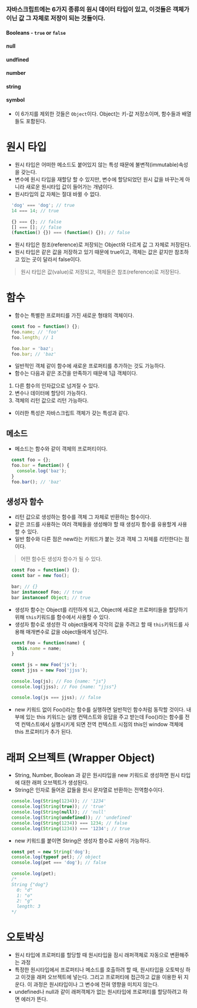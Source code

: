 ### 자바스크립트에는 6가지 종류의 원시 데이터 타입이 있고, 이것들은 객체가 이닌 값 그 자체로 저장이 되는 것들이다.
#### Booleans - `true` or `false`
#### null
#### undfined
#### number
#### string
#### symbol
- 이 6가지를 제외한 것들은 `Object`이다. Object는 키-값 저장소이며, 함수들과 배열들도 포함된다.

# 원시 타입
- 원시 타입은 어떠한 메소드도 붙어있지 않는 특성 때문에 불변적(immutable)속성을 갖는다.
- 변수에 원시 타입을 재할당 할 수 있지만, 변수에 할당되었던 원시 값을 바꾸는게 아니라 새로운 원시타입 값이 들어가는 개념이다.
- 원시타입의 값 자체는 절대 바뀔 수 없다.
```javascript
  'dog' === 'dog'; // true
  14 === 14; // true
  
  {} === {}; // false
  [] === []; // false
  (function() {}) === (function() {}); // false
```
- 원시 타입은 참조(reference)로 저장되는 Object와 다르게 값 그 자체로 저장된다.
- 원시 타입은 같은 값을 저장하고 있기 때문에 true이고, 객체는 값은 같지만 참조하고 있는 곳이 달라서 false이다.
> 원시 타입은 값(value)로 저장되고, 객체들은 참조(reference)로 저장된다.

# 함수
- 함수는 특별한 프로퍼티를 가진 새로운 형태의 객체이다.
```javascript
  const foo = function() {};
  foo.name; // 'foo'
  foo.length; // 1
  
  foo.bar = 'baz';
  foo.bar; // 'baz'
```
- 일반적인 객체 같이 함수에 새로운 프로퍼티를 추가하는 것도 가능하다.
- 함수는 다음과 같은 조건을 만족하기 때문에 1급 객체이다.
1. 다른 함수의 인자값으로 넘겨질 수 있다.
2. 변수나 데이터에 할당이 가능하다.
3. 객체의 리턴 값으로 리턴 가능하다.
- 이러한 특성은 자바스크립트 객체가 갖는 특성과 같다.

## 메소드
- 메소드는 함수와 같이 객체의 프로퍼티이다.
```javascript
  const foo = {};
  foo.bar = function() {
    console.log('baz');
  }
  foo.bar(); // 'baz'
```

## 생성자 함수
- 리턴 값으로 생성하는 함수를 객체 그 자체로 반환하는 함수이다.
- 같은 코드를 사용하는 여러 객체들을 생성해야 할 때 생성자 함수를 유용할게 사용할 수 있다.
- 일반 함수와 다른 점은 new라는 키워드가 붙는 것과 객체 그 자체를 리턴한다는 점이다.
> 어떤 함수든 생성자 함수가 될 수 있다.

```javascript
  const Foo = function() {};
  const bar = new foo();
  
  bar; // {}
  bar instanceof Foo; // true
  bar instanceof Object; // true
```
- 생성자 함수는 Object를 리턴하게 되고, Object에 새로운 프로퍼티들을 할당하기 위해 `this`키워드를 함수에서 사용할 수 있다.
- 생성자 함수로 생성한 각 object들에게 각각의 값을 주려고 할 때 `this`키워드를 사용해 매개변수로 값을 object들에게 넘긴다.
```javascript
  const Foo = function(name) {
    this.name = name;
  }
  
  const js = new Foo('js');
  const jjss = new Foo('jjss');
  
  console.log(js); // Foo {name: "js"}
  console.log(jjss); // Foo {name: "jjss"}
  
  console.log(js === jjss); // false
```
- new 키워드 없이 Foo()라는 함수를 실행하면 일반적인 함수처럼 동작할 것이다. 내부에 있는 this 키워드는 실행 컨텍스트와 응답을 주고 받는데 Foo()라는 함수를 전역 컨텍스트에서 실행시키게 되면 전역 컨텍스트 시점의 this인 window 객체에 this 프로퍼티가 추가 된다.

# 래퍼 오브젝트 (Wrapper Object)
- String, Number, Boolean 과 같은 원시타입을 new 키워드로 생성하면 원시 타입에 대한 래퍼 오브젝트가 생성된다.
- String은 인자로 들어온 값들을 원시 문자열로 반환하는 전역함수이다.
```javascript
  console.log(String(1234)); // '1234'
  console.log(String(true)); // 'true'
  console.log(String(null)); // 'null'
  console.log(String(undefined)); // 'undefined'
  console.log(String(1234)) === 1234; // false
  console.log(String(1234)) === '1234'; // true
```
- new 키워드를 붙이면 String은 생성자 함수로 사용이 가능하다.
```javascript
  const pet = new String('dog');
  console.log(typeof pet); // object
  console.log(pet === 'dog'); // false
  
  console.log(pet);
  /*
  String {"dog"}
    0: "d"
    1: "o"
    2: "g"
    length: 3
  */
```

# 오토박싱
- 원시 타입에 프로퍼티를 할당할 때 원시타입을 잠시 래퍼객체로 자동으로 변환해주는 과정
- 특정한 원시타입에서 프로퍼티나 메소드를 호출하려 할 때, 원시타입을 오토박싱 하고 이것을 래퍼 오브젝트에 넣는다. 그리고 프로퍼티에 접근하고 값을 이용한 뒤 지운다. 이 과정은 원시타입이나 그 변수에 전혀 영향을 미치지 않는다.
- undefined나 null과 같이 래퍼객체가 없는 원시타입에 프로퍼티를 할당하려고 하면 에러가 뜬다.
